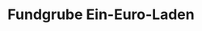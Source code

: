 ---
title: "Fundgrube Ein-Euro-Laden"
url: /linden/fundgrube-ein-euro-laden/
shop: Garten-Center
---